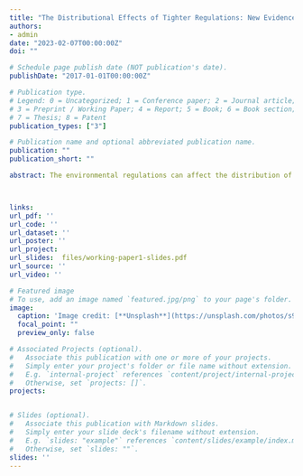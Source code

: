 ```yaml
---
title: "The Distributional Effects of Tighter Regulations: New Evidence from the Sugarcane Burning in Florida"
authors:
- admin
date: "2023-02-07T00:00:00Z"
doi: ""

# Schedule page publish date (NOT publication's date).
publishDate: "2017-01-01T00:00:00Z"

# Publication type.
# Legend: 0 = Uncategorized; 1 = Conference paper; 2 = Journal article;
# 3 = Preprint / Working Paper; 4 = Report; 5 = Book; 6 = Book section;
# 7 = Thesis; 8 = Patent
publication_types: ["3"]

# Publication name and optional abbreviated publication name.
publication: ""
publication_short: ""

abstract: The environmental regulations can affect the distribution of pollution and thus alter the burden of pollution costs. In South Florida, a wind-based sugarcane burning regulation was put in place to restrict burning when winds were likely to direct pollution towards higher-income and more densely populated areas. In 2019, additional burn restrictions were introduced to mitigate burning on days with poor air quality. Leveraging data from satellite-based active fire products and Aerosol Optical Depth (AOD) levels, this study empirically assesses the air quality and distributional impacts of the 2019 burning restrictions, using difference-in-differences and triple difference estimations. The analysis reveals that, on restricted days, the number of fires in the primary sugarcane growing region decreases by $41\%$ relative to the protected zone. And the results may provide suggestive evidence that farmers strategically shift burnings to non-restricted days. Consequently, on non-restricted days, communities in the sugarcane-burning areas experience deteriorated air quality. These findings shed light on an unexplored implication of stringent regulations alongside the wind-based discriminatory regulation - distributional consequences. 	



links:
url_pdf: ''
url_code: ''
url_dataset: ''
url_poster: ''
url_project: 
url_slides:  files/working-paper1-slides.pdf
url_source: ''
url_video: ''

# Featured image
# To use, add an image named `featured.jpg/png` to your page's folder. 
image:
  caption: 'Image credit: [**Unsplash**](https://unsplash.com/photos/s9CC2SKySJM)'
  focal_point: ""
  preview_only: false

# Associated Projects (optional).
#   Associate this publication with one or more of your projects.
#   Simply enter your project's folder or file name without extension.
#   E.g. `internal-project` references `content/project/internal-project/index.md`.
#   Otherwise, set `projects: []`.
projects:


# Slides (optional).
#   Associate this publication with Markdown slides.
#   Simply enter your slide deck's filename without extension.
#   E.g. `slides: "example"` references `content/slides/example/index.md`.
#   Otherwise, set `slides: ""`.
slides: ''
---
```




